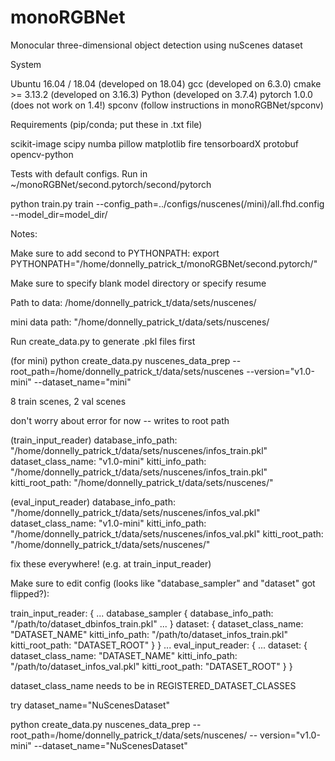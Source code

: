 # monoRGBNet
Monocular three-dimensional object detection using nuScenes dataset

System

Ubuntu 16.04 / 18.04 (developed on 18.04)
gcc (developed on 6.3.0)
cmake >= 3.13.2 (developed on 3.16.3)
Python (developed on 3.7.4)
pytorch 1.0.0 (does not work on 1.4!)
spconv (follow instructions in monoRGBNet/spconv)

Requirements (pip/conda; put these in .txt file)

scikit-image 
scipy 
numba 
pillow 
matplotlib
fire 
tensorboardX 
protobuf 
opencv-python

Tests with default configs. Run in ~/monoRGBNet/second.pytorch/second/pytorch

python train.py train --config_path=../configs/nuscenes(/mini)/all.fhd.config --model_dir=model_dir/

Notes:

Make sure to add second to PYTHONPATH:
export PYTHONPATH="/home/donnelly_patrick_t/monoRGBNet/second.pytorch/"

Make sure to specify blank model directory or specify resume

Path to data: /home/donnelly_patrick_t/data/sets/nuscenes/

mini data path: "/home/donnelly_patrick_t/data/sets/nuscenes/

Run create_data.py to generate .pkl files first

(for mini)
python create_data.py nuscenes_data_prep --root_path=/home/donnelly_patrick_t/data/sets/nuscenes --version="v1.0-mini" --dataset_name="mini"

8 train scenes, 2 val scenes

don't worry about error for now -- writes to root path

(train_input_reader)
database_info_path: "/home/donnelly_patrick_t/data/sets/nuscenes/infos_train.pkl"
dataset_class_name: "v1.0-mini"
kitti_info_path: "/home/donnelly_patrick_t/data/sets/nuscenes/infos_train.pkl"
kitti_root_path: "/home/donnelly_patrick_t/data/sets/nuscenes/"

(eval_input_reader)
database_info_path: "/home/donnelly_patrick_t/data/sets/nuscenes/infos_val.pkl"
dataset_class_name: "v1.0-mini"
kitti_info_path: "/home/donnelly_patrick_t/data/sets/nuscenes/infos_val.pkl"
kitti_root_path: "/home/donnelly_patrick_t/data/sets/nuscenes/"

fix these everywhere! (e.g. at train_input_reader)

Make sure to edit config (looks like "database_sampler" and "dataset" got flipped?):

train_input_reader: {
  ...
  database_sampler {
    database_info_path: "/path/to/dataset_dbinfos_train.pkl"
    ...
  }
  dataset: {
    dataset_class_name: "DATASET_NAME"
    kitti_info_path: "/path/to/dataset_infos_train.pkl"
    kitti_root_path: "DATASET_ROOT"
  }
}
...
eval_input_reader: {
  ...
  dataset: {
    dataset_class_name: "DATASET_NAME"
    kitti_info_path: "/path/to/dataset_infos_val.pkl"
    kitti_root_path: "DATASET_ROOT"
  }
}

dataset_class_name needs to be in REGISTERED_DATASET_CLASSES

try dataset_name="NuScenesDataset"

python create_data.py nuscenes_data_prep --root_path=/home/donnelly_patrick_t/data/sets/nuscenes/ --
version="v1.0-mini" --dataset_name="NuScenesDataset"
